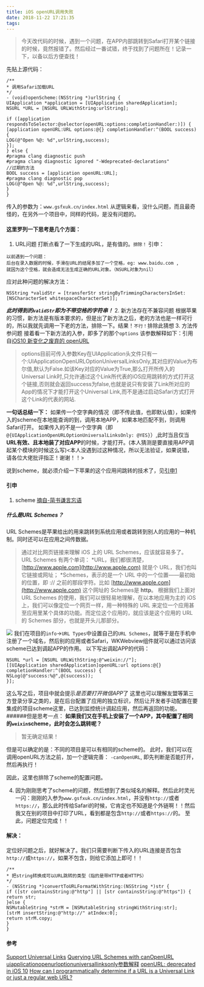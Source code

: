 ```yaml
---
title: iOS openURL调用失败
date: 2018-11-22 17:21:35
tags:
---
```


> 今天改代码的时候，遇到一个问题，在APP内部跳转到Safari打开某个链接的时候，竟然报错了。然后经过一番试错，终于找到了问题所在！记录一下，以备以后方便查找！

先贴上源代码：
```
/**
* 调用Safari加载URL
*/
- (void)openScheme:(NSString *)urlString {
UIApplication *application = [UIApplication sharedApplication];
NSURL *URL = [NSURL URLWithString:urlString];

if ([application respondsToSelector:@selector(openURL:options:completionHandler:)]) {
[application openURL:URL options:@{} completionHandler:^(BOOL success) {
LOG(@"Open %@: %d",urlString,success);
}];
} else {
#pragma clang diagnostic push
#pragma clang diagnostic ignored "-Wdeprecated-declarations"
//过期的方法
BOOL success = [application openURL:URL];
#pragma clang diagnostic pop
LOG(@"Open %@: %d",urlString,success);
}
}
```
传入的参数为：`www.gsfxuk.cn/index.html`
从逻辑来看，没什么问题，而且最奇怪的，在另外一个项目中，同样的代码，是没有问题的。
#### 这里罗列一下思考是几个方面：
1. URL问题
打断点看了一下生成的URL，是有值的。`排除！`
引申：
```
以前遇到一个问题：
后台在录入数据的时候，手滑在URL的结尾多加了一个空格，eg: www.baidu.com ,
就因为这个空格，就会造成无法生成正确的URL对象。（NSURL对象为nil）
```
应对此种问题的解决方法：
```
NSString *validStr = [transferStr stringByTrimmingCharactersInSet:[NSCharacterSet whitespaceCharacterSet]];
```
***此时得到的`validStr`即为不带空格的字符串！***
2. 新方法存在不兼容问题
根据苹果的习惯，新方法是有版本要求的，但是出了新方法之后，老的方法也是一样可行的，所以我就先调用一下老的方法，排除一下。结果！`不行！`排除此猜想
3. 方法传参问题
接着看一下新方法的入参，即多了的那个`options`
该参数解释如下：引用自[iOS10 新变化之废弃的 openURL](https://juejin.im/entry/57e8c5e28ac247005bd90dcc)
> options目前可传入参数Key在UIApplication头文件只有一个:UIApplicationOpenURLOptionUniversalLinksOnly,其对应的Value为布尔值,默认为False.如该Key对应的Value为True,那么打开所传入的Universal Link时,只允许通过这个Link所代表的iOS应用跳转的方式打开这个链接,否则就会返回success为false,也就是说只有安装了Link所对应的App的情况下才能打开这个Universal Link,而不是通过启动Safari方式打开这个Link的代表的网站.

**一句话总结一下：**
如果传一个空字典的情况（即不传此值，也即默认值），如果传入的scheme在本地能查询的到，调用本地APP，如果本地匹配不到，则调用Safari打开。
如果传入的不是一个空字典（即`@{UIApplicationOpenURLOptionUniversalLinksOnly: @YES}`）,此时当且仅当**URL有效、且本地装了对应APP**的时候，才能打开。(本人猜测是要直接用APP调起某个模块的时候这么写)<本人没遇到过这种情况，所以无法验证，如果说错，请各位大佬批评指正！谢谢！！>

说到scheme，就必须介绍一下苹果的这个应用间跳转的技术了，见[引申1]()

#### 引申
1. scheme [摘自-简书谦言忘语](https://www.jianshu.com/p/0811ccd6a65d)
##### 什么是URL Schemes？
URL Schemes是苹果给出的用来跳转到系统应用或者跳转到别人的应用的一种机制。同时还可以在应用之间传数据。

> 通过对比网页链接来理解 iOS 上的 URL Schemes，应该就容易多了。
URL Schemes 有两个单词：
*URL，我们都很清楚，[http://www.apple.com](http://www.apple.com)
就是个 URL，我们也叫它链接或网址；
*Schemes，表示的是一个 URL 中的一个位置——最初始的位置，即 ://
之前的那段字符。比如 [http://www.apple.com](http://www.apple.com)
这个网址的 Schemes是 **http**。
根据我们上面对 URL Schemes 的使用，我们可以很轻易地理解，在以本地应用为主的 iOS 上，我们可以像定位一个网页一样，用一种特殊的 URL 来定位一个应用甚至应用里某个具体的功能。而定位这个应用的，就应该是这个应用的 URL 的 Schemes 部分，也就是开头儿那部分。

![](https://upload-images.jianshu.io/upload_images/1241385-1d23885f28e34ed8.png?imageMogr2/auto-orient/strip%7CimageView2/2/w/1240)
我们在项目的`info`->`URL Types`中设置自己的`URL Schemes`，就等于是在手机中注册了一个域名，然后别的应用或者Safari，WKWebview组件就可以通过访问该scheme已达到调起APP的作用。
以下写出调起APP的代码：
```
NSURL *url = [NSURL URLWithString:@"weixin://"];
[[UIApplication sharedApplication]openURL:url options:@{} completionHandler:^(BOOL success) {
NSLog(@"success:%@",@(success));
}];
```
这么写之后，项目中就会提示*是否要打开微信APP*了
这里也可以理解友盟等第三方登录分享之类的，是在后台配置了应用的独立标识，然后让开发者手动配置在要集成的项目scheme这里，已达到监控统计调起应用，然后再返回的功能。
######但是思考一点：
**如果我们又在手机上安装了一个APP，其中配置了相同的`weixin`scheme，此时会怎么跳转呢？**
> 暂无确定结果！

但是可以确定的是：不同的项目是可以有相同的scheme的。
此时，我们可以在调用openURL方法之前，加一个逻辑完善：
`-canOpenURL`, 即先判断是否能打开，然后再执行！

因此，这里也排除了scheme的配置问题。

4. 因为刚刚思考了scheme的问题，然后想到了类似域名的解释。然后此时灵光一闪：刚刚的入参为`www.gsfxuk.cn/index.html`，并没有`http://`或者`https://`，那么此时传给Safari的时候，它肯定也不知道是个外链啊！！然后我又在别的项目中打印了URL，看到都是包含`http://`或者`https://`的。
至此，问题定位完成！！

#### 解决：
定位好问题之后，就好解决了。我们只需要判断下传入的URL连接是否包含`http://`或`https://`，如果不包含，则给它添加上即可！！
```
/**
* 把string转换成可以URL跳转的类型（指的是带HTTP或者HTTPS）
*/
- (NSString *)convertToURLFormatWithString:(NSString *)str {
if ([str containsString:@"http"] || [str containsString:@"https"]) {
return str;
}else {
NSMutableString *strM = [NSMutableString stringWithString:str];
[strM insertString:@"http://" atIndex:0];
return strM.copy;
}
}
```
#### 参考
[Support Universal Links](https://developer.apple.com/library/archive/documentation/General/Conceptual/AppSearch/UniversalLinks.html#//apple_ref/doc/uid/TP40016308-CH12-SW2)
[Querying URL Schemes with canOpenURL](https://useyourloaf.com/blog/querying-url-schemes-with-canopenurl/)
[uiapplicationopenurloptionuniversallinksonly参数解释](https://developer.apple.com/documentation/uikit/uiapplicationopenurloptionuniversallinksonly?language=objc)
[openURL: deprecated in iOS 10](https://stackoverflow.com/questions/39548010/openurl-deprecated-in-ios-10)
[How can I programmatically determine if a URL is a Universal Link or just a regular web URL?](https://stackoverflow.com/questions/41579374/how-can-i-programmatically-determine-if-a-url-is-a-universal-link-or-just-a-regu)
